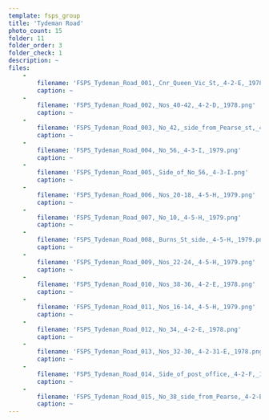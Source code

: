 ```yaml
---
template: fsps_group
title: 'Tydeman Road'
photo_count: 15
folder: 11
folder_order: 3
folder_check: 1
description: ~
files:
    -
        filename: 'FSPS_Tydeman_Road_001,_Cnr_Queen_Vic_St,_4-2-E,_1978.png'
        caption: ~
    -
        filename: 'FSPS_Tydeman_Road_002,_Nos_40-42,_4-2-D,_1978.png'
        caption: ~
    -
        filename: 'FSPS_Tydeman_Road_003,_No_42,_side_from_Pearse_st,_4-2-D,_1978.png'
        caption: ~
    -
        filename: 'FSPS_Tydeman_Road_004,_No_56,_4-3-I,_1979.png'
        caption: ~
    -
        filename: 'FSPS_Tydeman_Road_005,_Side_of_No_56,_4-3-I.png'
        caption: ~
    -
        filename: 'FSPS_Tydeman_Road_006,_Nos_20-18,_4-5-H,_1979.png'
        caption: ~
    -
        filename: 'FSPS_Tydeman_Road_007,_No_10,_4-5-H,_1979.png'
        caption: ~
    -
        filename: 'FSPS_Tydeman_Road_008,_Burns_St_side,_4-5-H,_1979.png'
        caption: ~
    -
        filename: 'FSPS_Tydeman_Road_009,_Nos_22-24,_4-5-H,_1979.png'
        caption: ~
    -
        filename: 'FSPS_Tydeman_Road_010,_Nos_38-36,_4-2-E,_1978.png'
        caption: ~
    -
        filename: 'FSPS_Tydeman_Road_011,_Nos_16-14,_4-5-H,_1979.png'
        caption: ~
    -
        filename: 'FSPS_Tydeman_Road_012,_No_34,_4-2-E,_1978.png'
        caption: ~
    -
        filename: 'FSPS_Tydeman_Road_013,_Nos_32-30,_4-2-31-E,_1978.png'
        caption: ~
    -
        filename: 'FSPS_Tydeman_Road_014,_Side_of_post_office,_4-2-F,_1978.png'
        caption: ~
    -
        filename: 'FSPS_Tydeman_Road_015,_No_38_side_from_Pearse,_4-2-E,_1978.png'
        caption: ~
---
```

